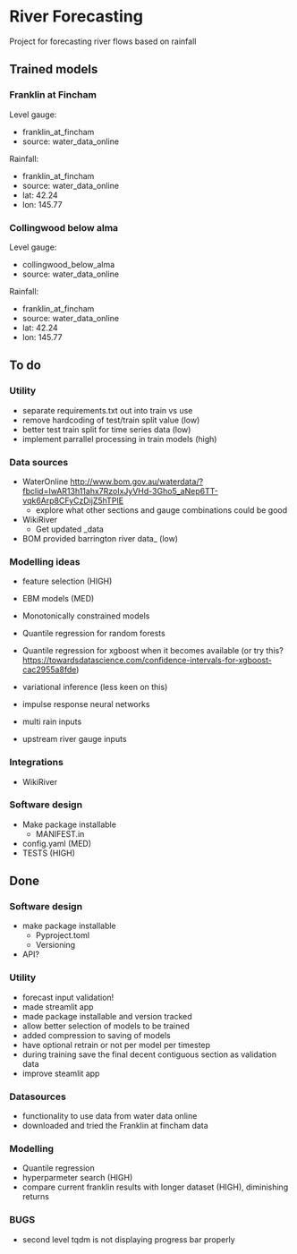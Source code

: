 # River Forecasting
Project for forecasting river flows based on rainfall

## Trained models

### Franklin at Fincham
Level gauge:
- franklin_at_fincham
- source: water_data_online

Rainfall:
- franklin_at_fincham
- source: water_data_online
- lat: 42.24 
- lon: 145.77

### Collingwood below alma
Level gauge:
- collingwood_below_alma
- source: water_data_online

Rainfall:
- franklin_at_fincham
- source: water_data_online
- lat: 42.24 
- lon: 145.77


## To do

### Utility

- separate requirements.txt out into train vs use
- remove hardcoding of test/train split value (low)
- better test train split for time series data (low)
- implement parrallel processing in train models (high)


### Data sources

- WaterOnline http://www.bom.gov.au/waterdata/?fbclid=IwAR13h11ahx7RzoIxJyVHd-3Gho5_aNep6TT-vqk6Arp8CFyCzDijZ5hTPIE
  - explore what other sections and gauge combinations could be good
- WikiRiver
  - Get updated _data
- BOM provided barrington river data_ (low)

### Modelling ideas

- feature selection (HIGH)
- EBM models (MED)
- Monotonically constrained models
- Quantile regression for random forests
- Quantile regression for xgboost when it becomes available (or try this? https://towardsdatascience.com/confidence-intervals-for-xgboost-cac2955a8fde)
- variational inference (less keen on this)
- impulse response neural networks

- multi rain inputs
- upstream river gauge inputs



### Integrations
- WikiRiver


### Software design

- Make package installable
  - MANIFEST.in
- config.yaml (MED)
- TESTS (HIGH)



## Done

### Software design
- make package installable
  - Pyproject.toml
  - Versioning
- API?

### Utility

- forecast input validation!
- made streamlit app
- made package installable and version tracked
- allow better selection of models to be trained
- added compression to saving of models
- have optional retrain or not per model per timestep
- during training save the final decent contiguous section as validation data
- improve steamlit app 


### Datasources

- functionality to use data from water data online
- downloaded and tried the Franklin at fincham data

### Modelling

- Quantile regression
- hyperparmeter search (HIGH)
- compare current franklin results with longer dataset (HIGH), diminishing returns

### BUGS
- second level tqdm is not displaying progress bar properly
